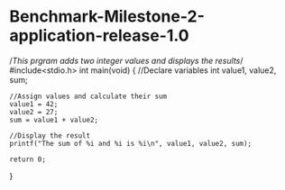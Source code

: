 # Benchmark-Milestone-2-application-release-1.0

/*This prgram adds two integer values and displays the results*/
#include<stdio.h>
int main(void)
{
	//Declare variables
	int value1, value2, sum;

	//Assign values and calculate their sum
	value1 = 42;
	value2 = 27;
	sum = value1 + value2;

	//Display the result 
	printf("The sum of %i and %i is %i\n", value1, value2, sum);

	return 0;
}
